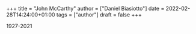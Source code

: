 +++
title = "John McCarthy"
author = ["Daniel Biasiotto"]
date = 2022-02-28T14:24:00+01:00
tags = ["author"]
draft = false
+++

1927-2021